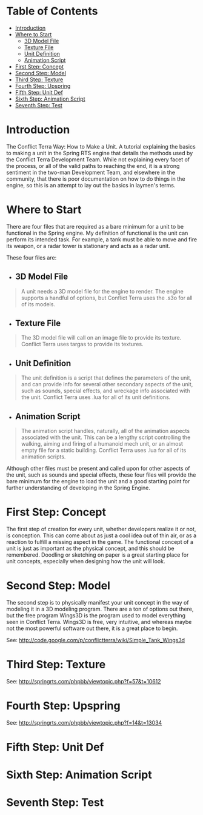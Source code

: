 # Table of Contents #

  * [Introduction](http://code.google.com/p/conflictterra/wiki/CTWHowtoMakeaUnit#Introduction)
  * [Where to Start](http://code.google.com/p/conflictterra/wiki/CTWHowtoMakeaUnit#Where_to_Start)
    * [3D Model File](http://code.google.com/p/conflictterra/wiki/CTWHowtoMakeaUnit#3D_Model_File)
    * [Texture File](http://code.google.com/p/conflictterra/wiki/CTWHowtoMakeaUnit#Texture_File)
    * [Unit Definition](http://code.google.com/p/conflictterra/wiki/CTWHowtoMakeaUnit#Unit_Definition)
    * [Animation Script](http://code.google.com/p/conflictterra/wiki/CTWHowtoMakeaUnit#Animation_Script)
  * [First Step: Concept](http://code.google.com/p/conflictterra/wiki/CTWHowtoMakeaUnit#First_Step:__Concept)
  * [Second Step: Model](http://code.google.com/p/conflictterra/wiki/CTWHowtoMakeaUnit#Second_Step:__Model)
  * [Third Step: Texture](http://code.google.com/p/conflictterra/wiki/CTWHowtoMakeaUnit#Third_Step:__Texture)
  * [Fourth Step: Upspring](http://code.google.com/p/conflictterra/wiki/CTWHowtoMakeaUnit#Fourth_Step:__Upspring)
  * [Fifth Step: Unit Def](http://code.google.com/p/conflictterra/wiki/CTWHowtoMakeaUnit#Fifth_Step:__Unit_Def)
  * [Sixth Step: Animation Script](http://code.google.com/p/conflictterra/wiki/CTWHowtoMakeaUnit#Sixth_Step:__Animation_Script)
  * [Seventh Step: Test](http://code.google.com/p/conflictterra/wiki/CTWHowtoMakeaUnit#Seventh_Step:__Test)

# Introduction #

The Conflict Terra Way:  How to Make a Unit.  A tutorial explaining the basics to making a unit in the Spring RTS engine that details the methods used by the Conflict Terra Development Team.  While not explaining every facet of the process, or all of the valid paths to reaching the end, it is a strong sentiment in the two-man Development Team, and elsewhere in the community, that there is poor documentation on how to do things in the engine, so this is an attempt to lay out the basics in laymen's terms.


# Where to Start #

There are four files that are required as a bare minimum for a unit to be functional in the Spring engine.  My definition of functional is the unit can perform its intended task.  For example, a tank must be able to move and fire its weapon, or a radar tower is stationary and acts as a radar unit.

These four files are:

  * ## 3D Model File ##
> A unit needs a 3D model file for the engine to render.  The engine supports a handful of options, but Conflict Terra uses the .s3o for all of its models.

  * ## Texture File ##
> The 3D model file will call on an image file to provide its texture.  Conflict Terra uses targas to provide its textures.

  * ## Unit Definition ##
> The unit definition is a script that defines the parameters of the unit, and can provide info for several other secondary aspects of the unit, such as sounds, special effects, and wreckage info associated with the unit.  Conflict Terra uses .lua for all of its unit definitions.

  * ## Animation Script ##
> The animation script handles, naturally, all of the animation aspects associated with the unit.  This can be a lengthy script controlling the walking, aiming and firing of a humanoid mech unit, or an almost empty file for a static building.  Conflict Terra uses .lua for all of its animation scripts.

Although other files must be present and called upon for other aspects of the unit, such as sounds and special effects, these four files will provide the bare minimum for the engine to load the unit and a good starting point for further understanding of developing in the Spring Engine.

# First Step:  Concept #

The first step of creation for every unit, whether developers realize it or not, is conception.  This can come about as just a cool idea out of thin air, or as a reaction to fulfill a missing aspect in the game.  The functional concept of a unit is just as important as the physical concept, and this should be remembered.  Doodling or sketching on paper is a great starting place for unit concepts, especially when designing how the unit will look.

# Second Step:  Model #

The second step is to physically manifest your unit concept in the way of modeling it in a 3D modeling program.  There are a ton of options out there, but the free program Wings3D is the program used to model everything seen in Conflict Terra.  Wings3D is free, very intuitive, and whereas maybe not the most powerful software out there, it is a great place to begin.

See: http://code.google.com/p/conflictterra/wiki/Simple_Tank_Wings3d

# Third Step:  Texture #

See: http://springrts.com/phpbb/viewtopic.php?f=57&t=10612

# Fourth Step:  Upspring #

See: http://springrts.com/phpbb/viewtopic.php?f=14&t=13034

# Fifth Step:  Unit Def #

# Sixth Step:  Animation Script #

# Seventh Step:  Test #